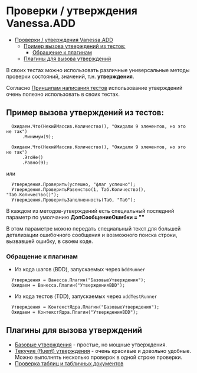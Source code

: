 <a id="markdown-проверки--утверждения-vanessaadd" name="проверки--утверждения-vanessaadd"></a>
# Проверки / утверждения Vanessa.ADD

<!-- TOC -->

- [Проверки / утверждения Vanessa.ADD](#проверки--утверждения-vanessaadd)
    - [Пример вызова утверждений из тестов:](#пример-вызова-утверждений-из-тестов)
        - [Обращение к плагинам](#обращение-к-плагинам)
    - [Плагины для вызова утверждений](#плагины-для-вызова-утверждений)

<!-- /TOC -->

В своих тестах можно использовать различные универсальные методы проверки состояний, значений, т.н. **утверждения**.

Согласно [Принципам написания тестов](Принципы-написания-тестов.MD) использование утверждений очень полезно использовать в своих тестах.

<a id="markdown-пример-вызова-утверждений-из-тестов" name="пример-вызова-утверждений-из-тестов"></a>
## Пример вызова утверждений из тестов:

```bsl
  Ожидаем.Что(НекийМассив.Количество(), "Ожидали 9 элементов, но это не так")
      .Минимум(9);

  Ожидаем.Что(НекийМассив.Количество(), "Ожидали 9 элементов, но это не так")
      .ЭтоНе()
      .Равно(9);
```

или 

```bsl
  Утверждения.Проверить(успешно, "флаг успешно");
  Утверждения.ПроверитьРавенство(1, Таб.Количество(), "Таб.Количество()");
  Утверждения.ПроверитьЗаполненность(Таб, "Таб");
```

В каждом из методов-утверждений есть специальный последний параметр по умолчанию **ДопСообщениеОшибки = ""**

В этом параметре можно передать специальный текст для большей детализации ошибочного сообщения и возможного поиска строки, вызвавшей ошибку, в своем коде.

<a id="markdown-обращение-к-плагинам" name="обращение-к-плагинам"></a>
### Обращение к плагинам 

* Из кода шагов (BDD), запускаемых через `bddRunner`

```bsl
  Утверждения = Ванесса.Плагин("БазовыеУтверждения");
  Ожидаем = Ванесса.Плагин("УтвержденияBDD");
```

* Из кода тестов (TDD), запускаемых через `xddTestRunner`

```bsl
  Утверждения = КонтекстЯдра.Плагин("БазовыеУтверждения");
  Ожидаем = КонтекстЯдра.Плагин("УтвержденияBDD");
```

<a id="markdown-плагины-для-вызова-утверждений" name="плагины-для-вызова-утверждений"></a>
## Плагины для вызова утверждений

- [Базовые утверждения](Базовые-утверждения.MD) - простые, но мощные утверждения.
- [Текучие (fluent) утверждения](Текучие-(fluent)-утверждения.MD) - очень красивые и довольно удобные. Можно выполнять несколько проверок в одной строке проверки.
- [Проверка таблиц и табличных документов](Проверка-таблиц-и-табличных-документов.MD)
